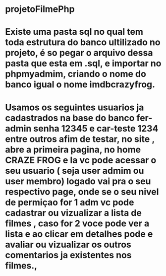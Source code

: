# projetoFilmePhp
# Existe uma pasta sql no qual tem toda estrutura do banco ultilizado no projeto, é so pegar o arquivo dessa pasta que esta em .sql, e importar no phpmyadmim, criando o nome do banco igual o nome imdbcrazyfrog.
# Usamos os seguintes usuarios ja cadastrados na base do banco fer-admin senha 12345 e car-teste 1234 entre outros afim de testar, no site , abre a primeira pagina, no home CRAZE FROG e la vc pode acessar o seu usuario ( seja user admim ou user membro) logado vai pra o seu respectivo page, onde se o seu nivel de permiçao for 1 adm vc pode cadastrar ou vizualizar  a lista de filmes , caso for 2 voce pode ver a lista e ao clicar em detalhes pode e avaliar  ou vizualizar os outros comentarios ja existentes nos filmes., 
